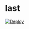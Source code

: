 # last


[![Deploy](https://www.herokucdn.com/deploy/button.png)](https://dashboard.heroku.com/new?template=https://github.com/jig9jgjgecvse56/last)
